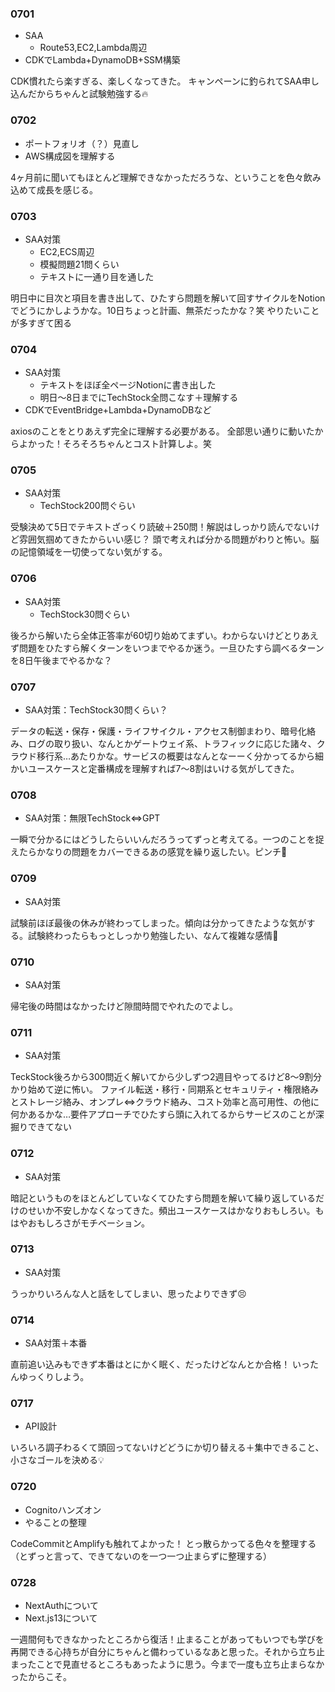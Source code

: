 ### 0701
- SAA
    - Route53,EC2,Lambda周辺
- CDKでLambda+DynamoDB+SSM構築

CDK慣れたら楽すぎる、楽しくなってきた。
キャンペーンに釣られてSAA申し込んだからちゃんと試験勉強する🔥

### 0702
- ポートフォリオ（？）見直し
- AWS構成図を理解する

4ヶ月前に聞いてもほとんど理解できなかっただろうな、ということを色々飲み込めて成長を感じる。

### 0703
- SAA対策
    - EC2,ECS周辺
    - 模擬問題21問くらい
    - テキストに一通り目を通した

明日中に目次と項目を書き出して、ひたすら問題を解いて回すサイクルをNotionでどうにかしようかな。10日ちょっと計画、無茶だったかな？笑
やりたいことが多すぎて困る

### 0704
- SAA対策
    - テキストをほぼ全ページNotionに書き出した
    - 明日〜8日までにTechStock全問こなす＋理解する
- CDKでEventBridge+Lambda+DynamoDBなど

axiosのことをとりあえず完全に理解する必要がある。
全部思い通りに動いたからよかった！そろそろちゃんとコスト計算しよ。笑

### 0705
- SAA対策
    - TechStock200問ぐらい

受験決めて5日でテキストざっくり読破＋250問！解説はしっかり読んでないけど雰囲気掴めてきたからいい感じ？
頭で考えれば分かる問題がわりと怖い。脳の記憶領域を一切使ってない気がする。

### 0706
- SAA対策
    - TechStock30問ぐらい

後ろから解いたら全体正答率が60切り始めてまずい。わからないけどとりあえず問題をひたすら解くターンをいつまでやるか迷う。一旦ひたすら調べるターンを8日午後までやるかな？

### 0707
- SAA対策：TechStock30問くらい？

データの転送・保存・保護・ライフサイクル・アクセス制御まわり、暗号化絡み、ログの取り扱い、なんとかゲートウェイ系、トラフィックに応じた諸々、クラウド移行系…あたりかな。サービスの概要はなんとなーーく分かってるから細かいユースケースと定番構成を理解すれば7〜8割はいける気がしてきた。

### 0708
- SAA対策：無限TechStock⇔GPT

一瞬で分かるにはどうしたらいいんだろうってずっと考えてる。一つのことを捉えたらかなりの問題をカバーできるあの感覚を繰り返したい。ピンチ🤯

### 0709
- SAA対策

試験前ほぼ最後の休みが終わってしまった。傾向は分かってきたような気がする。試験終わったらもっとしっかり勉強したい、なんて複雑な感情🤯

### 0710
- SAA対策

帰宅後の時間はなかったけど隙間時間でやれたのでよし。

### 0711
- SAA対策

TeckStock後ろから300問近く解いてから少しずつ2週目やってるけど8〜9割分かり始めて逆に怖い。
ファイル転送・移行・同期系とセキュリティ・権限絡みとストレージ絡み、オンプレ⇔クラウド絡み、コスト効率と高可用性、の他に何かあるかな…要件アプローチでひたすら頭に入れてるからサービスのことが深掘りできてない

### 0712
- SAA対策

暗記というものをほとんどしていなくてひたすら問題を解いて繰り返しているだけのせいか不安しかなくなってきた。頻出ユースケースはかなりおもしろい。もはやおもしろさがモチベーション。

### 0713
- SAA対策

うっかりいろんな人と話をしてしまい、思ったよりできず😣

### 0714
- SAA対策＋本番

直前追い込みもできず本番はとにかく眠く、だったけどなんとか合格！
いったんゆっくりしよう。

### 0717
- API設計

いろいろ調子わるくて頭回ってないけどどうにか切り替える＋集中できること、小さなゴールを決める💡

### 0720
- Cognitoハンズオン
- やることの整理

CodeCommitとAmplifyも触れてよかった！
とっ散らかってる色々を整理する（とずっと言って、できてないのを一つ一つ止まらずに整理する）


### 0728
- NextAuthについて
- Next.js13について

一週間何もできなかったところから復活！止まることがあってもいつでも学びを再開できる心持ちが自分にちゃんと備わっているなあと思った。それから立ち止まったことで見直せるところもあったように思う。今まで一度も立ち止まらなかったからこそ。
